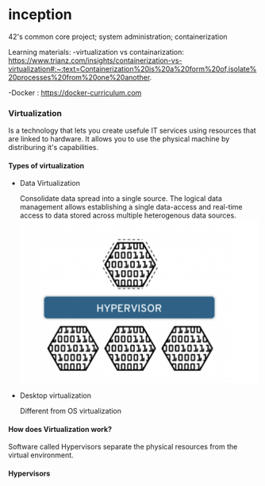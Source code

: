 # inception
42's common core project; system administration; containerization

Learning materials: 
-virtualization vs containarization: https://www.trianz.com/insights/containerization-vs-virtualization#:~:text=Containerization%20is%20a%20form%20of,isolate%20processes%20from%20one%20another.

-Docker : https://docker-curriculum.com 

### Virtualization
Is a technology that lets you create usefule IT services using resources that are linked to hardware. It allows you to use the physical machine by distriburing it's capabilities.

#### Types of virtualization
<ul>
    <li>Data Virtualization</li>
    <p>
        Consolidate data spread into a single source. The logical data management allows establishing a single data-access and real-time access to data stored across multiple heterogenous data sources.
        <img src ="./imgs/data_virt.png">
    </p>
    <li>Desktop virtualization</li>
    <p>
        Different from OS virtualization
    </p>
    
</ul>

#### How does Virtualization work?
Software called Hypervisors separate the physical resources from the virtual environment. 
#### Hypervisors
